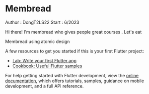 # Membread

Author : DongT2LS22
Start : 6/2023


Hi there! I'm membread who gives people great courses . Let's eat

Membread using atomic design 

A few resources to get you started if this is your first Flutter project:

- [Lab: Write your first Flutter app](https://docs.flutter.dev/get-started/codelab)
- [Cookbook: Useful Flutter samples](https://docs.flutter.dev/cookbook)

For help getting started with Flutter development, view the
[online documentation](https://docs.flutter.dev/), which offers tutorials,
samples, guidance on mobile development, and a full API reference.
